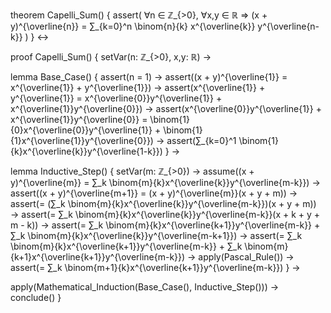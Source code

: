 theorem Capelli_Sum() {
  assert(
    ∀n ∈ ℤ_{>0}, ∀x,y ∈ ℝ ⇒ 
    (x + y)^{\overline{n}} = ∑_{k=0}^n \binom{n}{k} x^{\overline{k}} y^{\overline{n-k}}
  )
} ↔

proof Capelli_Sum() {
  setVar(n: ℤ_{>0}, x,y: ℝ) →
  
  lemma Base_Case() {
    assert(n = 1) →
    assert((x + y)^{\overline{1}} = x^{\overline{1}} + y^{\overline{1}}) →
    assert(x^{\overline{1}} + y^{\overline{1}} = x^{\overline{0}}y^{\overline{1}} + x^{\overline{1}}y^{\overline{0}}) →
    assert(x^{\overline{0}}y^{\overline{1}} + x^{\overline{1}}y^{\overline{0}} = \binom{1}{0}x^{\overline{0}}y^{\overline{1}} + \binom{1}{1}x^{\overline{1}}y^{\overline{0}}) →
    assert(∑_{k=0}^1 \binom{1}{k}x^{\overline{k}}y^{\overline{1-k}})
  } →

  lemma Inductive_Step() {
    setVar(m: ℤ_{>0}) →
    assume((x + y)^{\overline{m}} = ∑_k \binom{m}{k}x^{\overline{k}}y^{\overline{m-k}}) →
    assert((x + y)^{\overline{m+1}} = (x + y)^{\overline{m}}(x + y + m)) →
    assert(= (∑_k \binom{m}{k}x^{\overline{k}}y^{\overline{m-k}})(x + y + m)) →
    assert(= ∑_k \binom{m}{k}x^{\overline{k}}y^{\overline{m-k}}(x + k + y + m - k)) →
    assert(= ∑_k \binom{m}{k}x^{\overline{k+1}}y^{\overline{m-k}} + ∑_k \binom{m}{k}x^{\overline{k}}y^{\overline{m-k+1}}) →
    assert(= ∑_k \binom{m}{k}x^{\overline{k+1}}y^{\overline{m-k}} + ∑_k \binom{m}{k+1}x^{\overline{k+1}}y^{\overline{m-k}}) →
    apply(Pascal_Rule()) →
    assert(= ∑_k \binom{m+1}{k}x^{\overline{k+1}}y^{\overline{m-k}})
  } →

  apply(Mathematical_Induction(Base_Case(), Inductive_Step())) →
  conclude()
}